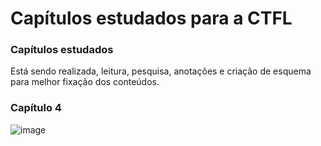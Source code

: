 # Capítulos estudados para a CTFL
### Capítulos estudados
Está sendo realizada, leitura, pesquisa, anotações e criação de esquema para melhor fixação dos conteúdos.



### Capítulo 4
![image](https://github.com/Natalirodriguess/estudos/assets/101203099/2240e11c-cd49-4f59-8dfc-27ecabc011fe)

